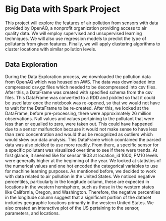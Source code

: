 # Big Data with Spark Project
This project will explore the features of air pollution from sensors with data provided by OpenAQ, a nonprofit organization providing access to air quality data. We will employ supervised and unsupervised learning techniques. We will also use regression models to predict the type of pollutants from given features. Finally, we will apply clustering algorithms to cluster locations with similar pollution levels.

## Data Exploration
During the Data Exploration process, we downloaded the pollution data from OpenAQ which was housed on AWS. The data was downloaded into compressed csv.gz files which needed to be decompressed into csv files. After this, a DataFrame was created with specified schema from the csv files. This DataFrame was converted to a RDD and pickled so that it could be used later once the notebook was re-opened, so that we would not have to wait for the DataFrame to be re-created. After this, we looked at the DataFrame, before pre-processing, there were approximately 26 million observations. Null values and values pertaining to the pollutant that were less than or equalled to zero, were taken out. This could have happened due to a sensor malfunction because it would not make sense to have less than zero concentration and would thus be recognized as outliers which would skew our data analysis. This DataFrame which coontained the parsed data was also pickled to use more readily. From there, a specific sensor for a specific pollutant was visualized over time to see if there were trends. At first glance, it seemed like for sensor 1803 at location_id 1000, PM10 levels were generally higher at the beginning of the year. We looked at statistics of the numerical values and one hot encoded the categorical variables to use for machine learning purposes. As mentioned before, we decided to work with data related to air pollution in the United States. We noticed negative percentiles, particularly in the longitude column, these are expected in locations in the western hemisphere, such as those in the western states like California, Oregon, and Washington. Therefore, the negative percentiles in the longitude column suggest that a significant portion of the dataset includes geographic locations primarily in the western United States. We also created an interactive plot of the US pertaining to the sensor, parameters, and locations.

